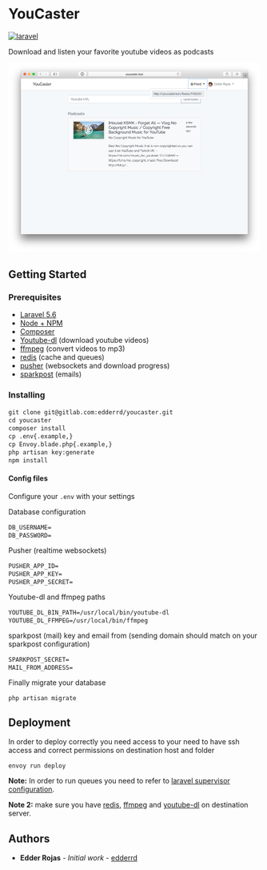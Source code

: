 YouCaster
==========

<p align="left">
    <a href="https://laravel.com"><img src="https://img.shields.io/badge/laravel-5.6.27-blue.svg" alt="laravel"></a>
</p>


Download and listen your favorite youtube videos as podcasts

![YouCaster screenshot](/screenshot.png)

## Getting Started

### Prerequisites

- [Laravel 5.6](https://laravel.com/docs/5.6)
- [Node + NPM](https://nodejs.org)
- [Composer](https://getcomposer.org/)
- [Youtube-dl](https://rg3.github.io/youtube-dl/) (download youtube videos)
- [ffmpeg](https://www.ffmpeg.org/) (convert videos to mp3)
- [redis](https://redis.io/) (cache and queues)
- [pusher](https://pusher.com/) (websockets and download progress)
- [sparkpost](https://www.sparkpost.com/) (emails)

### Installing

```
git clone git@gitlab.com:edderrd/youcaster.git
cd youcaster
composer install
cp .env{.example,}
cp Envoy.blade.php{.example,}
php artisan key:generate
npm install
```

#### Config files

Configure your `.env` with your settings

Database configuration
```
DB_USERNAME=
DB_PASSWORD=
```

Pusher (realtime websockets)
```
PUSHER_APP_ID=
PUSHER_APP_KEY=
PUSHER_APP_SECRET=
```

Youtube-dl and ffmpeg paths
```
YOUTUBE_DL_BIN_PATH=/usr/local/bin/youtube-dl
YOUTUBE_DL_FFMPEG=/usr/local/bin/ffmpeg
```

sparkpost (mail) key and email from (sending domain should match on your sparkpost configuration)
```
SPARKPOST_SECRET=
MAIL_FROM_ADDRESS=
```

Finally migrate your database
```
php artisan migrate
```

## Deployment

In order to deploy correctly you need access to your need to have ssh access and correct permissions on destination host and folder

```
envoy run deploy
```

**Note:** In order to run queues you need to refer to [laravel supervisor configuration](https://laravel.com/docs/5.6/queues#supervisor-configuration).

**Note 2:** make sure you have [redis](https://redis.io/), [ffmpeg](https://www.ffmpeg.org/) and [youtube-dl](https://rg3.github.io/youtube-dl/) on destination server.

## Authors

* **Edder Rojas** - *Initial work* - [edderrd](https://github.com/edderrd)
